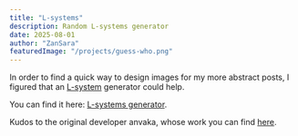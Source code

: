 ```yaml
---
title: "L-systems"
description: Random L-systems generator
date: 2025-08-01
author: "ZanSara"
featuredImage: "/projects/guess-who.png"
---
```


In order to find a quick way to design images for my more abstract posts, I figured that an [L-system](http://paulbourke.net/fractals/lsys/) generator could help.

You can find it here: [L-systems generator](/L-systems).

Kudos to the original developer anvaka, whose work you can find [here](https://anvaka.github.io/lsystem).

